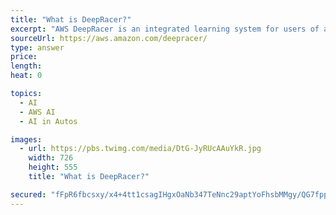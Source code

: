 ```yaml
---
title: "What is DeepRacer?"
excerpt: "AWS DeepRacer is an integrated learning system for users of all levels to learn and explore reinforcement learning and to experiment and build autonomous driving applications. It consists of an AWS Machine Learning service, AWS DeepRacer 1/18th scale RC vehicles, and DeepRacer League for paticipants to compete."
sourceUrl: https://aws.amazon.com/deepracer/
type: answer
price: 
length: 
heat: 0

topics:
  - AI
  - AWS AI
  - AI in Autos

images:
  - url: https://pbs.twimg.com/media/DtG-JyRUcAAuYkR.jpg
    width: 726
    height: 555
    title: "What is DeepRacer?"

secured: "fFpR6fbcsxy/x4+4tt1csagIHgxOaNb347TeNnc29aptYoFhsbMMgy/QG7fpp2sm9xlcqK2wYkxoxilyrJc65afbKGqD4fjEYxa/aq/5WNNfmACzBXtoocOMtcKJF5ElKKEHqBcxNkr/TLr2nASDa37et/2QJXR7YEVUMtSZaPOzDgGf1styKnDHWjb9gun7Caup5GQx6XRytbB0trFPcnU7iju+ikFsXYtym+Nr9V4L66/0UBIp6qunOmePsf3MJQ2POo4of2vRU1Sy22eL/w==;yUmVGyFOoY51wurxmoyEgw=="
---
```


